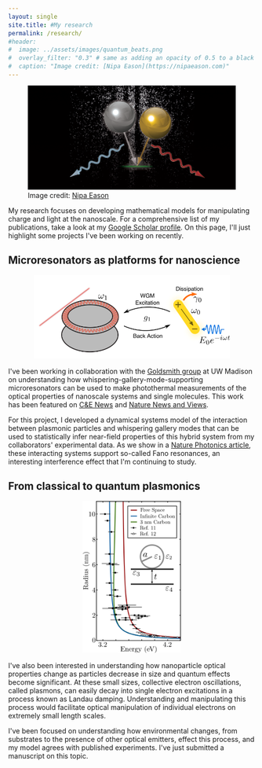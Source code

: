 ```yaml
---
layout: single
site.title: #My research
permalink: /research/
#header:
#  image: ../assets/images/quantum_beats.png
#  overlay_filter: "0.3" # same as adding an opacity of 0.5 to a black background
#  caption: "Image credit: [Nipa Eason](https://nipaeason.com)"
---
```

<!-- Alternative to the header image above -->
<figure>
<center> <img src="../assets/images/quantum_beats.png" width="800px" /> </center>
<figcaption> Image credit: <a href="https://nipaeason.com">Nipa Eason</a> </figcaption>
</figure>

My research focuses on developing mathematical models for manipulating charge and light at the nanoscale. For a comprehensive list of my publications, take a look at my [Google Scholar profile](https://scholar.google.com/citations?user=Op6vAucAAAAJ&hl=en&oi=ao). On this page, I'll just highlight some projects I've been working on recently.

Microresonators as platforms for nanoscience
--------------------------------------------
<center> <img src="../assets/images/wgms.png" width="400px" /> </center>

I've been working in collaboration with the [Goldsmith group](https://goldsmith.chem.wisc.edu/) at UW Madison on understanding how whispering-gallery-mode-supporting microresonators can be used to make photothermal measurements of the optical properties of nanoscale systems and single molecules. This work has been featured on [C&E News](http://cen.acs.org/articles/94/i45/Whispering-microresonators-detect-absorption-spectra.html?type=paidArticleContent) and [Nature News and Views](http://www.nature.com/nphoton/journal/v10/n12/full/nphoton.2016.237.html). 

For this project, I developed a dynamical systems model of the interaction between plasmonic particles and whispering gallery modes that can be used to statistically infer near-field properties of this hybrid system from my collaborators' experimental data. As we show in a [Nature Photonics article](http://www.nature.com/nphoton/journal/v10/n12/abs/nphoton.2016.217.html), these interacting systems support so-called Fano resonances, an interesting interference effect that I'm continuing to study.


From classical to quantum plasmonics
------------------------------------
<center> <img src="../assets/images/landau.png" width="200px" /> </center>

I've also been interested in understanding how nanoparticle optical properties change as particles decrease in size and quantum effects become significant. At these small sizes, collective electron oscillations, called plasmons, can easily decay into single electron excitations in a process known as Landau damping. Understanding and manipulating this process would facilitate optical manipulation of individual electrons on extremely small length scales.

I've been focused on understanding how environmental changes, from substrates to the presence of other optical emitters, effect this process, and my model agrees with published experiments. I've just submitted a manuscript on this topic.


